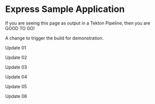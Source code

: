 # Express Sample Application

If you are seeing this page as output in a Tekton Pipeline, then you are GOOD TO GO!

A change to trigger the build for demonstration.

Update 01

Update 02

Update 03

Update 04

Update 05

Update 06
